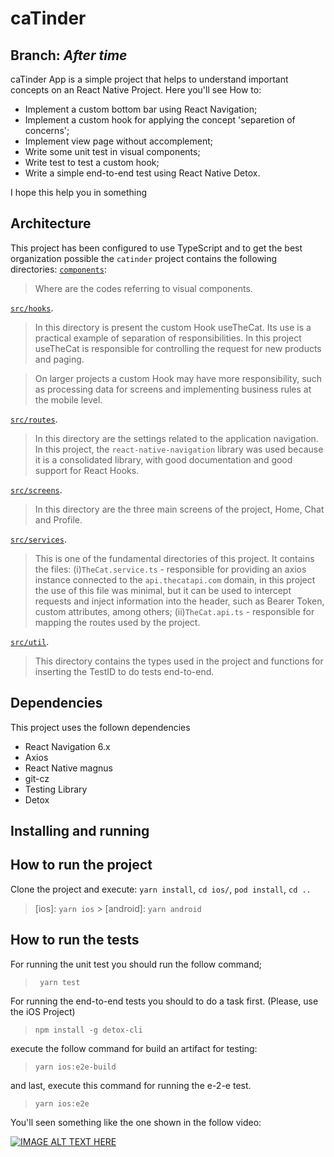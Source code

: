# caTinder

## Branch: _After time_

caTinder App is a simple project that helps to understand important concepts on an React Native Project. Here you'll see How to:

- Implement a custom bottom bar using React Navigation;
- Implement a custom hook for applying the concept 'separetion of concerns';
- Implement view page without accomplement;
- Write some unit test in visual components;
- Write test to test a custom hook;
- Write a simple end-to-end test using React Native Detox.

I hope this help you in something

## Architecture

This project has been configured to use TypeScript and to get the best organization possible the `catinder` project contains the following directories:
[`components`](./components):

> Where are the codes referring to visual components.

[`src/hooks`](./src/hooks).

> In this directory is present the custom Hook useTheCat. Its use is a practical example of separation of responsibilities. In this project useTheCat is responsible for controlling the request for new products and paging.

> On larger projects a custom Hook may have more responsibility, such as processing data for screens and implementing business rules at the mobile level.

[`src/routes`](./src/routes).

> In this directory are the settings related to the application navigation. In this project, the `react-native-navigation` library was used because it is a consolidated library, with good documentation and good support for React Hooks.

[`src/screens`](./src/screens).

> In this directory are the three main screens of the project, Home, Chat and Profile.

[`src/services`](./src/services).

> This is one of the fundamental directories of this project. It contains the files: (i)`TheCat.service.ts` - responsible for providing an axios instance connected to the `api.thecatapi.com` domain, in this project the use of this file was minimal, but it can be used to intercept requests and inject information into the header, such as Bearer Token, custom attributes, among others; (ii)`TheCat.api.ts` - responsible for mapping the routes used by the project.

[`src/util`](./src/util).

> This directory contains the types used in the project and functions for inserting the TestID to do tests end-to-end.

## Dependencies

This project uses the follown dependencies

- React Navigation 6.x
- Axios
- React Native magnus
- git-cz
- Testing Library
- Detox

## Installing and running

## How to run the project

Clone the project and execute: `yarn install`, `cd ios/`, `pod install`, `cd ..`

> [ios]: `yarn ios` > [android]: `yarn android`

## How to run the tests

For running the unit test you should run the follow command;

> ` yarn test`

For running the end-to-end tests you should to do a task first. (Please, use the iOS Project)

> `npm install -g detox-cli`

execute the follow command for build an artifact for testing:

> `yarn ios:e2e-build`

and last, execute this command for running the e-2-e test.

> `yarn ios:e2e`

You'll seen something like the one shown in the follow video:

[![IMAGE ALT TEXT HERE](https://i9.ytimg.com/vi/JaRvVk3W2mA/mq2.jpg?sqp=CKCt5ZMG&rs=AOn4CLBRyJEskxaa3DDYYPP6u1URinyFjQ)](https://youtu.be/JaRvVk3W2mA)
